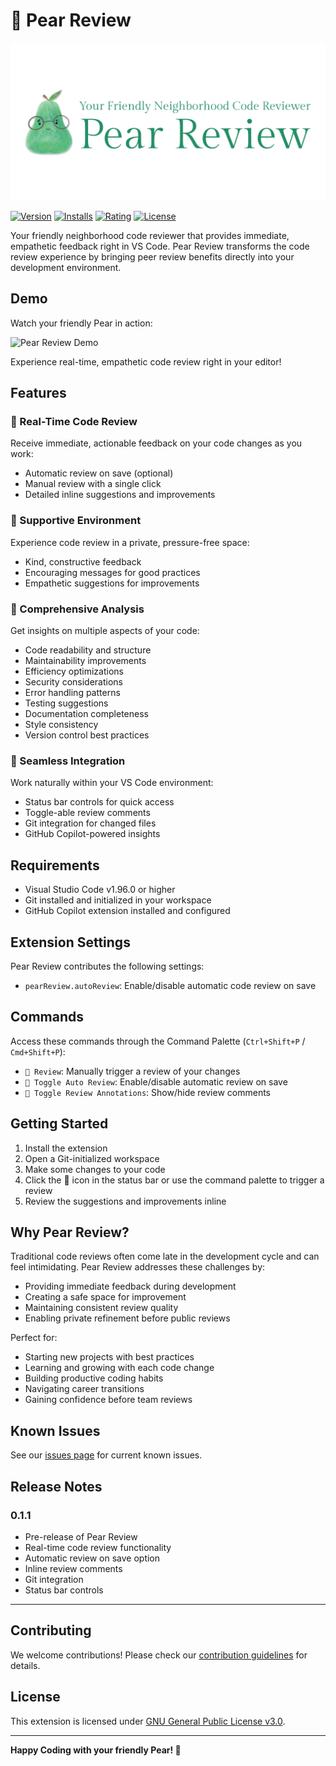 # 🍐 Pear Review

![Pear Review](./media/pear-review-header.png)

[![Version](https://vsmarketplacebadges.dev/version/scarowar.pear-review.svg)](https://marketplace.visualstudio.com/items?itemName=scarowar.pear-review)
[![Installs](https://vsmarketplacebadges.dev/installs/scarowar.pear-review.svg)](https://marketplace.visualstudio.com/items?itemName=scarowar.pear-review)
[![Rating](https://vsmarketplacebadges.dev/rating/scarowar.pear-review.svg)](https://marketplace.visualstudio.com/items?itemName=scarowar.pear-review)
[![License](https://img.shields.io/github/license/scarowar/pear-review)](LICENSE)

Your friendly neighborhood code reviewer that provides immediate, empathetic feedback right in VS Code. Pear Review transforms the code review experience by bringing peer review benefits directly into your development environment.

## Demo

Watch your friendly Pear in action:

![Pear Review Demo](./media/pear-review-demo.gif)

Experience real-time, empathetic code review right in your editor!

## Features

### 🔄 Real-Time Code Review
Receive immediate, actionable feedback on your code changes as you work:
- Automatic review on save (optional)
- Manual review with a single click
- Detailed inline suggestions and improvements

### 🌱 Supportive Environment
Experience code review in a private, pressure-free space:
- Kind, constructive feedback
- Encouraging messages for good practices
- Empathetic suggestions for improvements

### 🎯 Comprehensive Analysis
Get insights on multiple aspects of your code:
- Code readability and structure
- Maintainability improvements
- Efficiency optimizations
- Security considerations
- Error handling patterns
- Testing suggestions
- Documentation completeness
- Style consistency
- Version control best practices

### 🔧 Seamless Integration
Work naturally within your VS Code environment:
- Status bar controls for quick access
- Toggle-able review comments
- Git integration for changed files
- GitHub Copilot-powered insights

## Requirements

- Visual Studio Code v1.96.0 or higher
- Git installed and initialized in your workspace
- GitHub Copilot extension installed and configured

## Extension Settings

Pear Review contributes the following settings:

* `pearReview.autoReview`: Enable/disable automatic code review on save

## Commands

Access these commands through the Command Palette (`Ctrl+Shift+P` / `Cmd+Shift+P`):

* `🍐 Review`: Manually trigger a review of your changes
* `🍐 Toggle Auto Review`: Enable/disable automatic review on save
* `🍐 Toggle Review Annotations`: Show/hide review comments

## Getting Started

1. Install the extension
2. Open a Git-initialized workspace
3. Make some changes to your code
4. Click the 🍐 icon in the status bar or use the command palette to trigger a review
5. Review the suggestions and improvements inline

## Why Pear Review?

Traditional code reviews often come late in the development cycle and can feel intimidating. Pear Review addresses these challenges by:

- Providing immediate feedback during development
- Creating a safe space for improvement
- Maintaining consistent review quality
- Enabling private refinement before public reviews

Perfect for:
- Starting new projects with best practices
- Learning and growing with each code change
- Building productive coding habits
- Navigating career transitions
- Gaining confidence before team reviews

## Known Issues

See our [issues page](https://github.com/scarowar/pear-review/issues) for current known issues.

## Release Notes

### 0.1.1

- Pre-release of Pear Review
- Real-time code review functionality
- Automatic review on save option
- Inline review comments
- Git integration
- Status bar controls

---

## Contributing

We welcome contributions! Please check our [contribution guidelines](CONTRIBUTING.md) for details.

## License

This extension is licensed under [GNU General Public License v3.0](LICENSE).

---

**Happy Coding with your friendly Pear! 🍐**
